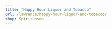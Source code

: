 ```yaml
---
title: "Happy Hour Liquor and Tobacco"
url: /lawrence/happy-hour-liquor-and-tobacco/
shop: Spirituosen
---
```

